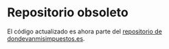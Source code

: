 Repositorio obsoleto
====================

El código actualizado es ahora parte del [repositorio de dondevanmisimpuestos.es][1].
 
[1]: https://github.com/dcabo/dondevanmisimpuestos.es